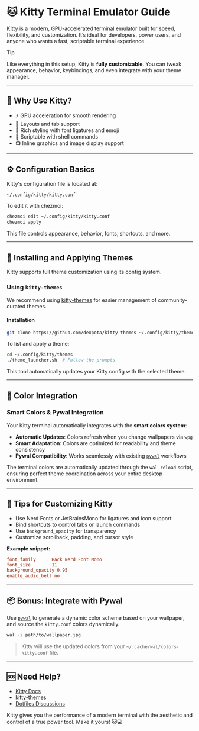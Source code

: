 # 🐱 Kitty Terminal Emulator Guide

[Kitty](https://sw.kovidgoyal.net/kitty/) is a modern, GPU-accelerated terminal emulator built for speed, flexibility, and customization. It’s ideal for developers, power users, and anyone who wants a fast, scriptable terminal experience.

> [!TIP]
> Like everything in this setup, Kitty is **fully customizable**. You can tweak appearance, behavior, keybindings, and even integrate with your theme manager.

---

## 🚀 Why Use Kitty?

- ⚡ GPU acceleration for smooth rendering
- 🧩 Layouts and tab support
- 🎨 Rich styling with font ligatures and emoji
- 📜 Scriptable with shell commands
- 📺 Inline graphics and image display support

---

## ⚙️ Configuration Basics

Kitty's configuration file is located at:

```sh
~/.config/kitty/kitty.conf
```

To edit it with chezmoi:

```sh
chezmoi edit ~/.config/kitty/kitty.conf
chezmoi apply
```

This file controls appearance, behavior, fonts, shortcuts, and more.

---

## 🎨 Installing and Applying Themes

Kitty supports full theme customization using its config system.

### Using `kitty-themes`

We recommend using [kitty-themes](https://github.com/dexpota/kitty-themes) for easier management of community-curated themes.

#### Installation

```sh
git clone https://github.com/dexpota/kitty-themes ~/.config/kitty/themes
```

To list and apply a theme:

```sh
cd ~/.config/kitty/themes
./theme_launcher.sh  # Follow the prompts
```

This tool automatically updates your Kitty config with the selected theme.

---

## 🎨 Color Integration

### Smart Colors & Pywal Integration

Your Kitty terminal automatically integrates with the **smart colors system**:

- **Automatic Updates**: Colors refresh when you change wallpapers via `wpg`
- **Smart Adaptation**: Colors are optimized for readability and theme consistency
- **Pywal Compatibility**: Works seamlessly with existing [`pywal`](https://github.com/dylanaraps/pywal) workflows

The terminal colors are automatically updated through the `wal-reload` script, ensuring perfect theme coordination across your entire desktop environment.

---

## 🧠 Tips for Customizing Kitty

- Use Nerd Fonts or JetBrainsMono for ligatures and icon support
- Bind shortcuts to control tabs or launch commands
- Use `background_opacity` for transparency
- Customize scrollback, padding, and cursor style

**Example snippet:**

```ini
font_family      Hack Nerd Font Mono
font_size        11
background_opacity 0.95
enable_audio_bell no
```

---

## 📦 Bonus: Integrate with Pywal

Use [`pywal`](https://github.com/dylanaraps/pywal) to generate a dynamic color scheme based on your wallpaper, and source the `kitty.conf` colors dynamically.

```sh
wal -i path/to/wallpaper.jpg
```

> Kitty will use the updated colors from your `~/.cache/wal/colors-kitty.conf` file.

---

## 🆘 Need Help?

- [Kitty Docs](https://sw.kovidgoyal.net/kitty/)
- [kitty-themes](https://github.com/dexpota/kitty-themes)
- [Dotfiles Discussions](https://github.com/ulises-jeremias/dotfiles/discussions)

Kitty gives you the performance of a modern terminal with the aesthetic and control of a true power tool. Make it yours! 🐱💻
